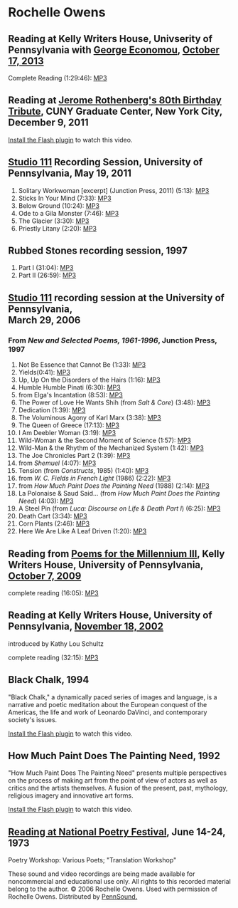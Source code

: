 Rochelle Owens
==============

Reading at Kelly Writers House, Univserity of Pennsylvania with [George Economou](Economou.php), [October 17, 2013](http://writing.upenn.edu/wh/calendar/1013.php#17)
---------------------------------------------------------------------------------------------------------------------------------------------------------------------

Complete Reading (1:29:46): [MP3](http://media.sas.upenn.edu/pennsound/authors/Economou/Economou-George-and-Owens-Rochelle_Complete-Reading_KWH-UPenn_10-17-13.mp3)

Reading at [Jerome Rothenberg's 80th Birthday Tribute](Rothenberg-Eightieth-Birthday.php), CUNY Graduate Center, New York City, December 9, 2011
------------------------------------------------------------------------------------------------------------------------------------------------

[Install the Flash plugin](http://get.adobe.com/flashplayer/) to watch this video.

  
  

[Studio 111](http://writing.upenn.edu/pennsound/x/Close-Listening.php) Recording Session, University of Pennsylvania, May 19, 2011
----------------------------------------------------------------------------------------------------------------------------------

1.  Solitary Workwoman \[excerpt\] (Junction Press, 2011) (5:13): [MP3](http://media.sas.upenn.edu/pennsound/authors/Owens/05-19-2011/Owens-Rochelle_01_Excerpt-Solitary_Studio-111_UPenn_05-19-2011.mp3)
2.  Sticks In Your Mind (7:33): [MP3](http://media.sas.upenn.edu/pennsound/authors/Owens/05-19-2011/Owens-Rochelle_02_Sticks-In-Your-Mind_Studio-111_UPenn_05-19-2011.mp3)
3.  Below Ground (10:24): [MP3](http://media.sas.upenn.edu/pennsound/authors/Owens/05-19-2011/Owens-Rochelle_03_Below-Ground_Studio-111_UPenn_05-19-2011.mp3)
4.  Ode to a Gila Monster (7:46): [MP3](http://media.sas.upenn.edu/pennsound/authors/Owens/05-19-2011/Owens-Rochelle_04_Ode-to-a-Gila-Monster_Studio-111_UPenn_05-19-2011.mp3)
5.  The Glacier (3:30): [MP3](http://media.sas.upenn.edu/pennsound/authors/Owens/05-19-2011/Owens-Rochelle_05_The-Glacier_Studio-111_UPenn_05-19-2011.mp3)
6.  Priestly Litany (2:20): [MP3](http://media.sas.upenn.edu/pennsound/authors/Owens/05-19-2011/Owens-Rochelle_06_Priestly-Litany_Studio-111_UPenn_05-19-2011.mp3)


Rubbed Stones recording session, 1997
-------------------------------------

1.  Part I (31:04): [MP3](http://media.sas.upenn.edu/pennsound/authors/Owens/Rubbed%20Stones%20(1997)/Owens-Rochelle_001_Rubbed-Stones_1997.mp3)
2.  Part II (26:59): [MP3](http://media.sas.upenn.edu/pennsound/authors/Owens/Rubbed%20Stones%20(1997)/Owens-Rochelle_002_Rubbed-Stones_1997.mp3)

[Studio 111](Close-Listening.php) recording session at the University of Pennsylvania,  
March 29, 2006
----------------------------------------------------------------------------------------

### From *New and Selected Poems, 1961-1996*, Junction Press, 1997

1.  Not Be Essence that Cannot Be (1:33): [MP3](http://media.sas.upenn.edu/pennsound/authors/Owens/Studio111/Owens-Rochelle_01_Not-B-Essence-That-Cannot-B_UPenn_3-29-06.mp3)
2.  Yields(0:41): [MP3](http://media.sas.upenn.edu/pennsound/authors/Owens/Studio111/Owens-Rochelle_02_Yields_UPenn_3-29-06.mp3)
3.  Up, Up On the Disorders of the Hairs (1:16): [MP3](http://media.sas.upenn.edu/pennsound/authors/Owens/Studio111/Owens-Rochelle_03_Up-Up-on-Disorder-of-Hairs_UPenn_3-29-06.mp3)
4.  Humble Humble Pinati (6:30): [MP3](http://media.sas.upenn.edu/pennsound/authors/Owens/Studio111/Owens-Rochelle_04_Humble-Humble-Pinati_UPenn_3-29-06.mp3)
5.  from Elga's Incantation (8:53): [MP3](http://media.sas.upenn.edu/pennsound/authors/Owens/Studio111/Owens-Rochelle_05_frm-Elgas-Incantation_UPenn_3-29-06.mp3)
6.  The Power of Love He Wants Shih (from *Salt & Core*) (3:48): [MP3](http://media.sas.upenn.edu/pennsound/authors/Owens/Studio111/Owens-Rochelle_06_Power-of-Lov-He-Wants-Shih_UPenn_3-29-06.mp3)
7.  Dedication (1:39): [MP3](http://media.sas.upenn.edu/pennsound/authors/Owens/Studio111/Owens-Rochelle_07_Dedication-Din_UPenn_3-29-06.mp3)
8.  The Voluminous Agony of Karl Marx (3:38): [MP3](http://media.sas.upenn.edu/pennsound/authors/Owens/Studio111/Owens-Rochelle_08_Voluminous-Agony-of-Karl-Marx_UPenn_3-29-06.mp3)
9.  The Queen of Greece (17:13): [MP3](http://media.sas.upenn.edu/pennsound/authors/Owens/Studio111/Owens-Rochelle_09_Queen-of-Greece_UPenn_3-29-06.mp3)
10. I Am Deebler Woman (3:19): [MP3](http://media.sas.upenn.edu/pennsound/authors/Owens/Studio111/Owens-Rochelle_10_I-Am-Deebler-Woman_UPenn_3-29-06.mp3)
11. Wild-Woman & the Second Moment of Science (1:57): [MP3](http://media.sas.upenn.edu/pennsound/authors/Owens/Studio111/Owens-Rochelle_11_Wild-Woman-&-2nd-Moment-of-Sci_UPenn_3-29-06.mp3)
12. Wild-Man & the Rhythm of the Mechanized System (1:42): [MP3](http://media.sas.upenn.edu/pennsound/authors/Owens/Studio111/Owens-Rochelle_12_Wild-Man-&-Rhythm-of-Mechanized-System_UPenn_3-29-06.mp3)
13. The Joe Chronicles Part 2 (1:39): [MP3](http://media.sas.upenn.edu/pennsound/authors/Owens/Studio111/Owens-Rochelle_13_Joe-Chronicles-Pt-2_UPenn_3-29-06.mp3)
14. from *Shemuel* (4:07): [MP3](http://media.sas.upenn.edu/pennsound/authors/Owens/Studio111/Owens-Rochelle_14_frm-Shemuel_UPenn_3-29-06.mp3)
15. Tension (from *Constructs*, 1985) (1:40): [MP3](http://media.sas.upenn.edu/pennsound/authors/Owens/Studio111/Owens-Rochelle_15_Tension_UPenn_3-29-06.mp3)
16. from *W. C. Fields in French Light* (1986) (2:22): [MP3](http://media.sas.upenn.edu/pennsound/authors/Owens/Studio111/Owens-Rochelle_16_frm-WC-Fields-in-Frnch-Light_UPenn_3-29-06.mp3)
17. from *How Much Paint Does the Painting Need* (1988) (2:14): [MP3](http://media.sas.upenn.edu/pennsound/authors/Owens/Studio111/Owens-Rochelle_17_frm-How-Much-Paint_UPenn_3-29-06.mp3)
18. La Polonaise & Saud Said... (from *How Much Paint Does the Painting Need*) (4:03): [MP3](http://media.sas.upenn.edu/pennsound/authors/Owens/Studio111/Owens-Rochelle_18_La-Polonaise-&-Saud-Said_UPenn_3-29-06.mp3)
19. A Steel Pin (from *Luca: Discourse on Life & Death Part I*) (6:25): [MP3](http://media.sas.upenn.edu/pennsound/authors/Owens/Studio111/Owens-Rochelle_19_Steel-Pin_UPenn_3-29-06.mp3)
20. Death Cart (3:34): [MP3](http://media.sas.upenn.edu/pennsound/authors/Owens/Studio111/Owens-Rochelle_20_Death-Cart_UPenn_3-29-06.mp3)
21. Corn Plants (2:46): [MP3](http://media.sas.upenn.edu/pennsound/authors/Owens/Studio111/Owens-Rochelle_21_Corn-Plants_UPenn_3-29-06.mp3)
22. Here We Are Like A Leaf Driven (1:20): [MP3](http://media.sas.upenn.edu/pennsound/authors/Owens/Studio111/Owens-Rochelle_22_frm-Triptych_UPenn_3-29-06.mp3)

Reading from [Poems for the Millennium III](http://writing.upenn.edu/pennsound/x/Millennium.php), Kelly Writers House, University of Pennsylvania, [October 7, 2009](http://writing.upenn.edu/wh/calendar/1009.php#7)
---------------------------------------------------------------------------------------------------------------------------------------------------------------------------------------------------------------------

complete reading (16:05): [MP3](http://media.sas.upenn.edu/pennsound/groups/Millennium/10-7-09/Poems-for-the-New-Milennium_10_Owens_KWH-UPenn_10-7-2009.mp3.mp3)

Reading at Kelly Writers House, University of Pennsylvania, [November 18, 2002](http://www.writing.upenn.edu/~wh/calendar/1102.html#18)
---------------------------------------------------------------------------------------------------------------------------------------

introduced by Kathy Lou Schultz

complete reading (32:15): [MP3](http://media.sas.upenn.edu/Pennsound/authors/Owens/Owens-Rochelle_UPenn_11-18-02.mp3)


Black Chalk, 1994
-----------------

"Black Chalk," a dynamically paced series of images and language, is a narrative and poetic meditation about
the European conquest of the Americas, the life and work of Leonardo DaVinci, and contemporary society's issues.

[Install the Flash plugin](http://get.adobe.com/flashplayer/) to watch this
video.


How Much Paint Does The Painting Need, 1992
-------------------------------------------

"How Much Paint Does The Painting Need" presents multiple perspectives on the process of making art
from the point of view of actors as well as critics and the artists themselves. A fusion of the present,
past, mythology, religious imagery and innovative art forms.

[Install the Flash plugin](http://get.adobe.com/flashplayer/) to watch this
video.

[Reading at National Poetry Festival](http://writing.upenn.edu/pennsound/x/Nat-Poetry-Festival-73.php), June 14-24, 1973
------------------------------------------------------------------------------------------------------------------------

Poetry Workshop: Various Poets; "Translation Workshop"

These sound and video recordings are being made available for noncommercial
and educational use only. All rights to this recorded material belong to
the author. © 2006 Rochelle Owens. Used with permission of Rochelle Owens.
Distributed by [PennSound.](../index.html)
